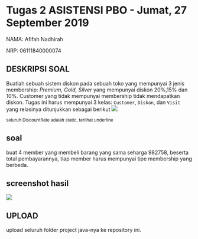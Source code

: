 # Tugas 2 ASISTENSI PBO - Jumat, 27 September 2019
NAMA: Afifah Nadhirah

NRP: 06111840000074


## DESKRIPSI SOAL
Buatlah sebuah sistem diskon pada sebuah toko yang mempunyai 3 jenis membership: *Premium, Gold, Silver* yang mempunyai diskon 20%,15% dan 10%.
Customer yang tidak mempunyai membership tidak mendapatkan diskon.
Tugas ini harus mempunyai 3 kelas: `Customer`, `Diskon`, dan `Visit` yang relasinya ditunjukkan sebagai berikut
![](https://www.ntu.edu.sg/home/ehchua/programming/java/images/ExerciseOOP_Discount.png)

<small>seluruh DiscountRate adalah static, terlihat underline</small>

## soal
buat 4 member yang membeli barang yang sama seharga 982758, beserta total pembayarannya, tiap member harus mempunyai tipe membership yang berbeda.

## screenshot hasil
![](https://user-images.githubusercontent.com/49546153/66196566-f3cf3e00-e6c2-11e9-81e7-a062f6aed503.PNG)

## UPLOAD
upload seluruh folder project java-nya ke repository ini.
